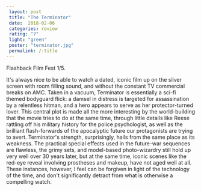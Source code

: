 ```yaml
---
 layout: post
 title: "The Terminator"
 date:  2018-02-06
 categories: review 
 rating: "7"
 light: "green"
 poster: "terminator.jpg"
 permalink: /:title
---
```


Flashback Film Fest 1/5.

It's always nice to be able to watch a dated, iconic film up on the silver screen with room filling sound, and without the constant TV commercial breaks on AMC. Taken in a vacuum, Terminator is essentially a sci-fi themed bodyguard flick: a damsel in distress is targeted for assassination by a relentless hitman, and a hero appears to serve as her protector-turned lover. This central plot is made all the more interesting by the world-building that the movie tries to do at the same time, through little details like Reese rattling off his military history for the police psychologist, as well as the brilliant flash-forwards of the apocalyptic future our protagonists are trying to avert. Terminator's strength, surprisingly, hails from the same place as its weakness. The practical special effects used in the future-war sequences are flawless, the grimy sets, and model-based photo-wizardry still hold up very well over 30 years later, but at the same time, iconic scenes like the red-eye reveal involving prostheses and makeup, have not aged well at all. These instances, however, I feel can be forgiven in light of the technology of the time, and don't significantly detract from what is otherwise a compelling watch.
